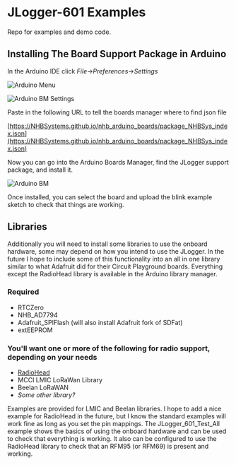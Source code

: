 # JLogger-601 Examples
Repo for examples and demo code.

## Installing The Board Support Package in Arduino
In the Arduino IDE click *File->Preferences->Settings*

![Arduino Menu](/assets/Arduino_Settings_Menu.png)  

![Arduino BM Settings](/assets/Arduino_Settings_BM_URL_All.png)

Paste in the following URL to tell the boards manager where to find json file  

[https://NHBSystems.github.io/nhb_arduino_boards/package_NHBSys_index.json](https://NHBSystems.github.io/nhb_arduino_boards/package_NHBSys_index.json)  

Now you can go into the Arduino Boards Manager, find the JLogger support package, and install it.  

![Arduino BM](/assets/Arduino_BM.png)  
   
Once installed, you can select the board and upload the blink example sketch to check that things are working.  

## Libraries
Additionally you will need to install some libraries to use the onboard hardware, some may depend on how you intend to use the JLogger. In the future I hope to include some of this functionality into an all in one library similar to what Adafruit did for their Circuit Playground boards. Everything except the RadioHead library is available in the Arduino library manager.

### Required
- RTCZero  
- NHB_AD7794
- Adafruit_SPIFlash (will also install Adafruit fork of SDFat)
- extEEPROM

### You'll want one or more of the following for radio support, depending on your needs  

- [RadioHead](https://www.airspayce.com/mikem/arduino/RadioHead/)
- MCCI LMIC LoRaWan Library
- Beelan LoRaWAN 
- *Some other library?* 

Examples are provided for LMIC and Beelan libraries. I hope to add a nice 
example for RadioHead in the future, but I know the standard examples will
work fine as long as you set the pin mappings. The JLogger_601_Test_All example shows the basics of using the onboard hardware and can be used to check that everything is working. It also can be configured to use the RadioHead library to check that an RFM95 (or RFM69) is present and working.

